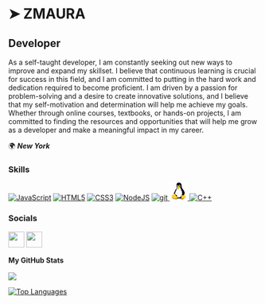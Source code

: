 ➤ ZMAURA
======================

Developer
---
As a self-taught developer, I am constantly seeking out new ways to improve and expand my skillset. I believe that continuous learning is crucial for success in this field, and I am committed to putting in the hard work and dedication required to become proficient. I am driven by a passion for problem-solving and a desire to create innovative solutions, and I believe that my self-motivation and determination will help me achieve my goals. Whether through online courses, textbooks, or hands-on projects, I am committed to finding the resources and opportunities that will help me grow as a developer and make a meaningful impact in my career.

🌍 ***New York***


### Skills
<p align="left">
<a href="https://developer.mozilla.org/en-US/docs/Web/JavaScript" target="_blank" rel="noreferrer"><img src="https://raw.githubusercontent.com/danielcranney/readme-generator/main/public/icons/skills/javascript-colored.svg" width="36" height="36" alt="JavaScript" /></a>
<a href="https://developer.mozilla.org/en-US/docs/Glossary/HTML5" target="_blank" rel="noreferrer"><img src="https://raw.githubusercontent.com/danielcranney/readme-generator/main/public/icons/skills/html5-colored.svg" width="36" height="36" alt="HTML5" /></a>
<a href="https://www.w3.org/TR/CSS/#css" target="_blank" rel="noreferrer"><img src="https://raw.githubusercontent.com/danielcranney/readme-generator/main/public/icons/skills/css3-colored.svg" width="36" height="36" alt="CSS3" /></a>
<a href="https://nodejs.org/en/" target="_blank" rel="noreferrer"><img src="https://raw.githubusercontent.com/danielcranney/readme-generator/main/public/icons/skills/nodejs-colored.svg" width="36" height="36" alt="NodeJS" /></a>
<a href="https://git-scm.com/" target="_blank" rel="noreferrer"> <img src="https://www.vectorlogo.zone/logos/git-scm/git-scm-icon.svg" alt="git" width="36" height="36"/> </a> <a href="https://www.linux.org/" target="_blank" rel="noreferrer"> <img src="https://raw.githubusercontent.com/devicons/devicon/master/icons/linux/linux-original.svg" alt="linux" width="36" height="36"/> </a>
  <a href="https://docs.microsoft.com/en-us/cpp/?view=msvc-170" target="_blank" rel="noreferrer"><img src="https://raw.githubusercontent.com/danielcranney/readme-generator/main/public/icons/skills/cplusplus-colored.svg" width="36" height="36" alt="C++" /></a>
</p>

### Socials

<p align="left"> <a href="https://www.github.com/ZMAURA" target="_blank" rel="noreferrer"><img src="https://raw.githubusercontent.com/danielcranney/readme-generator/main/public/icons/socials/github-dark.svg" width="32" height="32" /></a> <a href="https://www.linkedin.com/in/rocky-calle-26140825b/" target="_blank" rel="noreferrer"><img src="https://raw.githubusercontent.com/danielcranney/readme-generator/main/public/icons/socials/linkedin.svg" width="32" height="32" /></a></p>


<b>My GitHub Stats</b>

 <a href=""> <img align="center" src="https://github-readme-stats-sigma-five.vercel.app/api/top-langs/?username=ZMAURA&theme=react&line_height=40&hide=css"/> </a>
 
<a href="https://github.com/ZMAURA" align="left"><img src="https://github-readme-stats-sigma-five.vercel.app/api/top-langs/?username=ZMAURA&langs_count=10&title_color=ffffff&text_color=ffffff&icon_color=3382ed&bg_color=1c1917&hide_border=true&locale=en&custom_title=Top%20%Languages" alt="Top Languages"/></a>
